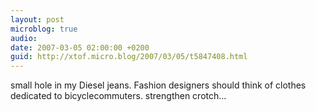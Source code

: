 ```yaml
---
layout: post
microblog: true
audio: 
date: 2007-03-05 02:00:00 +0200
guid: http://xtof.micro.blog/2007/03/05/t5847408.html
---
```

small hole in my Diesel jeans. Fashion designers should think of clothes dedicated to bicyclecommuters. strengthen crotch...

